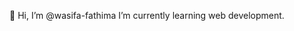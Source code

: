  👋 Hi, I’m @wasifa-fathima
  I’m currently learning web development.

<!---
wasifa-fathima/wasifa-fathima is a ✨ special ✨ repository because its `README.md` (this file) appears on your GitHub profile.
You can click the Preview link to take a look at your changes.
--->

